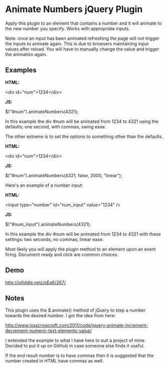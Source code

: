 Animate Numbers jQuery Plugin
===============

Apply this plugin to an element that contains a number and it will animate to the new number you specify. Works with appropriate inputs.

Note: once an input has been animated refreshing the page will not trigger the inputs to animate again. This is due to browsers maintaining input values after reload. You will have to manually change the value and trigger the animation again.

Examples
---------------

**HTML:**

&lt;div id="num"&gt;1234&lt;/div&gt;

**JS:**

$("#num").animateNumbers(4321);

In this example the div #num will be animated from 1234 to 4321 using the defaults; one second, with commas, swing ease.

The other extreme is to set the options to something other than the defaults.

**HTML:**

&lt;div id="num"&gt;1234&lt;/div&gt;

**JS:**

$("#num").animateNumbers(4321, false, 2000, "linear");

Here's an example of a number input:

**HTML:**

&lt;input type="number" id="num_input" value="1234" /&gt;

**JS:**

$("#num_input").animateNumbers(4321);

In this example the div #num will be animated from 1234 to 4321 with these settings: two seconds, no commas, linear ease.

Most likely you will apply the plugin method to an element upon an event firing. Document ready and click are common choices.

Demo
---------------

http://jsfiddle.net/JsEa6/267/

Notes
---------------

This plugin uses the $.animate() method of jQuery to step a number towards the desired number. I got the idea from here:

http://www.josscrowcroft.com/2011/code/jquery-animate-increment-decrement-numeric-text-elements-value/

I extended the example to what I have here to suit a project of mine. Decided to put it up on GitHub in case someone else finds it useful.

If the end result number is to have commas then it is suggested that the number created in HTML have commas as well.
